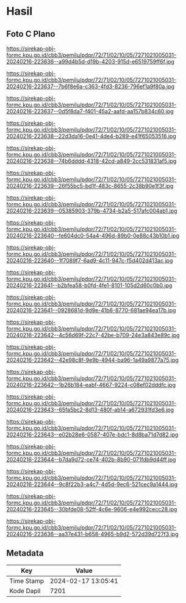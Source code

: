 # Hasil

## Foto C Plano

https://sirekap-obj-formc.kpu.go.id/cbb3/pemilu/pdpr/72/71/02/10/05/7271021005031-20240216-223636--a99d4b5d-d19b-4203-915d-e6519759ff6f.jpg

https://sirekap-obj-formc.kpu.go.id/cbb3/pemilu/pdpr/72/71/02/10/05/7271021005031-20240216-223637--7b6f8e6a-c363-4fd3-8236-796ef1a9f80a.jpg

https://sirekap-obj-formc.kpu.go.id/cbb3/pemilu/pdpr/72/71/02/10/05/7271021005031-20240216-223637--0d5f8da7-f401-45a2-aafd-aa157b834c60.jpg

https://sirekap-obj-formc.kpu.go.id/cbb3/pemilu/pdpr/72/71/02/10/05/7271021005031-20240216-223638--22d3da16-0e41-4de4-b289-e41f65053516.jpg

https://sirekap-obj-formc.kpu.go.id/cbb3/pemilu/pdpr/72/71/02/10/05/7271021005031-20240216-223638--74b6dddd-4318-42cd-a849-2cc531831af5.jpg

https://sirekap-obj-formc.kpu.go.id/cbb3/pemilu/pdpr/72/71/02/10/05/7271021005031-20240216-223639--26f55bc5-bd1f-483c-8655-2c38b90e1f3f.jpg

https://sirekap-obj-formc.kpu.go.id/cbb3/pemilu/pdpr/72/71/02/10/05/7271021005031-20240216-223639--05385903-379b-4734-b2a5-517afc004ab1.jpg

https://sirekap-obj-formc.kpu.go.id/cbb3/pemilu/pdpr/72/71/02/10/05/7271021005031-20240216-223640--fe604dc0-54a4-496d-89b0-0e88c43b10b1.jpg

https://sirekap-obj-formc.kpu.go.id/cbb3/pemilu/pdpr/72/71/02/10/05/7271021005031-20240216-223640--1f7089f7-6ad9-4c11-947c-f5d402d413ac.jpg

https://sirekap-obj-formc.kpu.go.id/cbb3/pemilu/pdpr/72/71/02/10/05/7271021005031-20240216-223641--b2bfea58-b0fd-4fe1-8101-105d2d60c0b0.jpg

https://sirekap-obj-formc.kpu.go.id/cbb3/pemilu/pdpr/72/71/02/10/05/7271021005031-20240216-223641--0928681d-9d9e-41b6-8770-681ae94ea17b.jpg

https://sirekap-obj-formc.kpu.go.id/cbb3/pemilu/pdpr/72/71/02/10/05/7271021005031-20240216-223642--4c56d69f-22c7-42be-b709-24e3a843e89c.jpg

https://sirekap-obj-formc.kpu.go.id/cbb3/pemilu/pdpr/72/71/02/10/05/7271021005031-20240216-223642--42e98c8f-9e9b-4944-ba96-1a49a9877a75.jpg

https://sirekap-obj-formc.kpu.go.id/cbb3/pemilu/pdpr/72/71/02/10/05/7271021005031-20240216-223642--1b26b184-eabf-4667-9224-c08ef02dddfc.jpg

https://sirekap-obj-formc.kpu.go.id/cbb3/pemilu/pdpr/72/71/02/10/05/7271021005031-20240216-223643--65fa5bc2-8d13-480f-ab14-a672931fd3e6.jpg

https://sirekap-obj-formc.kpu.go.id/cbb3/pemilu/pdpr/72/71/02/10/05/7271021005031-20240216-223643--e02b28e6-0587-407e-bdc1-8d8ba71d7d82.jpg

https://sirekap-obj-formc.kpu.go.id/cbb3/pemilu/pdpr/72/71/02/10/05/7271021005031-20240216-223644--b7da9d72-ce74-402b-8b90-071fdb9d44ff.jpg

https://sirekap-obj-formc.kpu.go.id/cbb3/pemilu/pdpr/72/71/02/10/05/7271021005031-20240216-223644--9c8f22b3-a4c7-4d5d-9ec6-521cec9a1444.jpg

https://sirekap-obj-formc.kpu.go.id/cbb3/pemilu/pdpr/72/71/02/10/05/7271021005031-20240216-223645--30bfde08-52ff-4c6e-9606-e4e992cecc28.jpg

https://sirekap-obj-formc.kpu.go.id/cbb3/pemilu/pdpr/72/71/02/10/05/7271021005031-20240216-223636--aa37e431-b658-4965-b9d2-572d39d727f3.jpg


## Metadata

| Key        | Value               |
| ---------- | ------------------- |
| Time Stamp | 2024-02-17 13:05:41 |
| Kode Dapil | 7201                |



